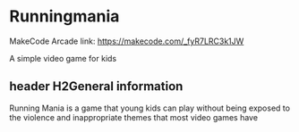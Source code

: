 # Runningmania
MakeCode Arcade link: https://makecode.com/_fyR7LRC3k1JW

A simple video game for kids

## header H2General information

Running Mania is a game that young kids can play without being exposed to the violence and inappropriate themes that most video games have
